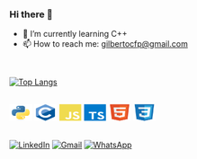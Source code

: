### Hi there 👋

- 🌱 I’m currently learning C++
- 📫 How to reach me: gilbertocfp@gmail.com<br>
<br>

  [![Top Langs](https://github-readme-stats.vercel.app/api/top-langs/?username=GilCFP&hide=powershell&exclude_repo=teste_de_afinidade&size_weight=0.5&count_weight=0.8&layout=donut-vertical&theme=dark)](https://github.com/anuraghazra/github-readme-stats)

<div style="display: inline_block"><br>
  <img align="center" alt="Gil-Python" height="30" width="40" src="https://raw.githubusercontent.com/devicons/devicon/master/icons/python/python-original.svg">
  <img align="center" alt="Gil-C" height="30" width="40" src="https://raw.githubusercontent.com/devicons/devicon/master/icons/c/c-original.svg">
  <img align="center" alt="Gil-Js" height="30" width="40" src="https://raw.githubusercontent.com/devicons/devicon/master/icons/javascript/javascript-plain.svg">
  <img align="center" alt="Gil-Ts" height="30" width="40" src="https://raw.githubusercontent.com/devicons/devicon/master/icons/typescript/typescript-plain.svg">
  <img align="center" alt="Gil-HTML" height="30" width="40" src="https://raw.githubusercontent.com/devicons/devicon/master/icons/html5/html5-original.svg">
  <img align="center" alt="Gil-CSS" height="30" width="40" src="https://raw.githubusercontent.com/devicons/devicon/master/icons/css3/css3-original.svg">
  
</div>

<div style="margin-top: 20px; display: flex">
	<br>
	
[![LinkedIn](https://img.shields.io/badge/linkedin-%230077B5.svg?style=for-the-badge&logo=linkedin&logoColor=white)](https://www.linkedin.com/in/gilcfp/)
[![Gmail](https://img.shields.io/badge/Gmail-D14836?style=for-the-badge&logo=gmail&logoColor=white)](mailto:gilbertocfp@gmail.com)
[![WhatsApp](https://img.shields.io/badge/WhatsApp-25D366?style=for-the-badge&logo=whatsapp&logoColor=white)](https://wa.me/+5531989213846)

</div>
